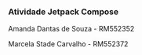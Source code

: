 <h3>Atividade Jetpack Compose</h3>

Amanda Dantas de Souza - RM552352

Marcela Stade Carvalho - RM552372
